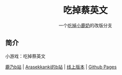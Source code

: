 <div align="center">

# 吃掉蔡英文

一个[吃掉小鹿奶](https://github.com/arcxingye/EatKano)的改版分支

</div>


## 简介

小游戏：吃掉蔡英文

[鹿乃b站](https://space.bilibili.com/316381099)
|
[Arasekkanki的b站](https://b23.tv/kbk5gFW)
|
[线上版本](https://gtryobe.github.io/Eat-Tsai-Ing-wen/)
|
[Github Pages](https://github.com/GTryobe/Eat-Tsai-Ing-wen)
